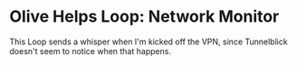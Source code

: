 # Olive Helps Loop: Network Monitor

This Loop sends a whisper when I'm kicked off the VPN, since Tunnelblick doesn't seem to notice when that happens.
